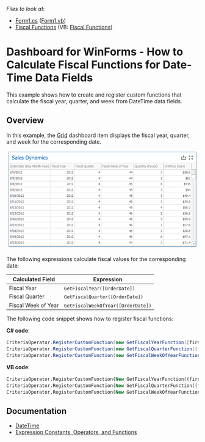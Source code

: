 <!-- default file list -->
*Files to look at*:

* [Form1.cs](./CS/Dashboard_FiscalFunctions/Form1.cs) ([Form1.vb](./VB/Dashboard_FiscalFunctions/Form1.vb))
* [Fiscal Functions](./CS/Dashboard_FiscalFunctions/Fiscal%20Functions) (VB: [Fiscal Functions](./VB/Dashboard_FiscalFunctions/Fiscal%20Functions))
<!-- default file list end -->
# Dashboard for WinForms - How to Calculate Fiscal Functions for Date-Time Data Fields

This example shows how to create and register custom functions that calculate the fiscal year, quarter, and week from DateTime data fields.

## Overview

In this example, the [Grid](https://docs.devexpress.com/Dashboard/15150/winforms-dashboard/winforms-designer/create-dashboards-in-the-winforms-designer/dashboard-item-settings/grid) dashboard item displays the fiscal year, quarter, and week for the corresponding date. 

![SalesDynamics](images/salesDynamisc.png)

The following expressions calculate fiscal values for the corresponding date:

| Calculated Field | Expression |
| --- | --- |
| Fiscal Year | ``` GetFiscalYear([OrderDate]) ``` |
| Fiscal Quarter | ``` GetFiscalQuarter([OrderDate]) ``` |
| Fiscal Week of Year | ``` GetFiscalWeekOfYear([OrderDate]) ``` |

The following code snippet shows how to register fiscal functions: 

**C# code**:
```csharp
CriteriaOperator.RegisterCustomFunction(new GetFiscalYearFunction([first day of year], [first month of year]));
CriteriaOperator.RegisterCustomFunction(new GetFiscalQuarterFunction([first day of year], [first month of year]));
CriteriaOperator.RegisterCustomFunction(new GetFiscalWeekOfYearFunction([first day of year], [first month of year], [CalendarWeekRule showing how to define the first week], [The first day of week]));
```
**VB code**: 
```vb
CriteriaOperator.RegisterCustomFunction(New GetFiscalYearFunction((first day [of] year), (first month [of] year)))
CriteriaOperator.RegisterCustomFunction(New GetFiscalQuarterFunction((first day [of] year), (first month [of] year)))
CriteriaOperator.RegisterCustomFunction(New GetFiscalWeekOfYearFunction((first day [of] year), (first month [of] year), (CalendarWeekRule showing how [to] define the first week), (The first day [of] week)))

```
 
## Documentation
- [DateTime](https://docs.microsoft.com/ru-ru/dotnet/api/system.datetime?view=net-5.0)
- [Expression Constants, Operators, and Functions](https://docs.devexpress.com/Dashboard/400122/common-features/advanced-analytics/expression-constants-operators-and-functions)
